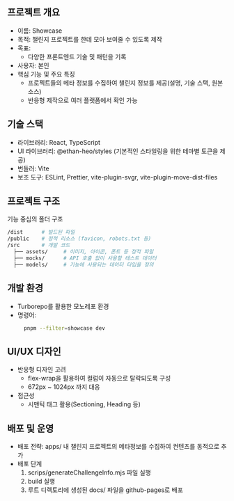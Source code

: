 ## 프로젝트 개요

- 이름: Showcase
- 목적: 챌린지 프로젝트를 한데 모아 보여줄 수 있도록 제작
- 목표:
  - 다양한 프론트엔드 기술 및 패턴을 기록
- 사용자: 본인
- 핵심 기능 및 주요 특징
  - 프로젝트들의 메타 정보를 수집하여 챌린지 정보를 제공(설명, 기술 스택, 원본 소스)
  - 반응형 제작으로 여러 플랫폼에서 확인 가능

## 기술 스택

- 라이브러리: React, TypeScript
- UI 라이브러리: @ethan-heo/styles (기본적인 스타일링을 위한 테마별 토큰을 제공)
- 번들러: Vite
- 보조 도구: ESLint, Prettier, vite-plugin-svgr, vite-plugin-move-dist-files

## 프로젝트 구조

기능 중심의 폴더 구조

```bash
/dist      # 빌드된 파일
/public    # 정적 리소스 (favicon, robots.txt 등)
/src       # 개발 코드
  ├── assets/     # 이미지, 아이콘, 폰트 등 정적 파일
  ├── mocks/      # API 호출 없이 사용할 테스트 데이터
  ├── models/     # 기능에 사용되는 데이터 타입을 정의
```

## 개발 환경

- Turborepo를 활용한 모노레포 환경
- 명령어:
  ```bash
    pnpm --filter=showcase dev
  ```

## UI/UX 디자인

- 반응형 디자인 고려
  - flex-wrap을 활용하여 컬럼이 자동으로 탈락되도록 구성
  - 672px ~ 1024px 까지 대응
- 접근성
  - 시맨틱 태그 활용(Sectioning, Heading 등)

## 배포 및 운영

- 배포 전략: apps/ 내 챌린지 프로젝트의 메타정보를 수집하여 컨텐츠를 동적으로 추가
- 배포 단계
  1. scrips/generateChallengeInfo.mjs 파일 실행
  2. build 실행
  3. 루트 디렉토리에 생성된 docs/ 파일을 github-pages로 배포
